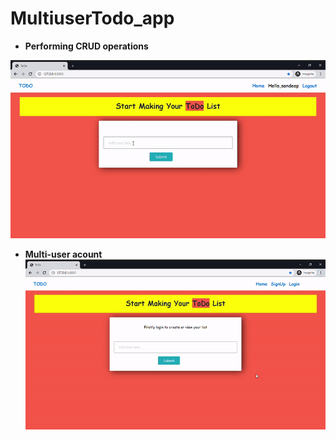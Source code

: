 # MultiuserTodo_app

* **Performing CRUD operations**

![](task/templates/static/todo1.gif)

* **Multi-user acount**
![](task/templates/static/todo2.gif)
